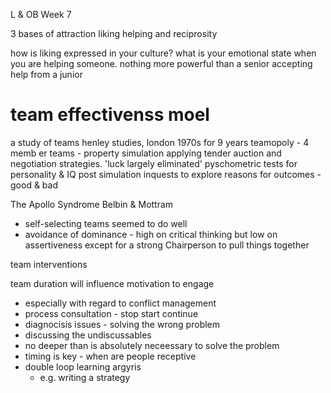 L & OB Week 7

3 bases of attraction liking helping and reciprosity

how is liking expressed in your culture?
what is your emotional state when you are helping someone.
nothing more powerful than a senior accepting help from a junior


# team effectivenss moel

a study of teams
henley studies, london 1970s for 9 years
teamopoly - 4 memb er teams - property simulation applying tender auction and negotiation strategies. 'luck largely eliminated'
pyschometric tests for personality & IQ
post simulation inquests to explore reasons for outcomes - good & bad

The Apollo Syndrome
Belbin & Mottram
- self-selecting teams seemed to do well
- avoidance of dominance - high on critical thinking but low on assertiveness except for a strong Chairperson to pull things together


team interventions

team duration will influence motivation to engage
- especially with regard to conflict management
- process consultation - stop start continue
- diagnocisis issues - solving the wrong problem
- discussing the undiscussables
- no deeper than is absolutely neceessary to solve the problem
- timing is key - when are people receptive
- double loop learning argyris
    - e.g. writing a strategy